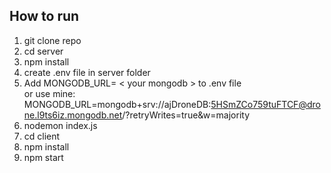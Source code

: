 ## How to run 
1. git clone repo
2. cd server
3. npm install
4. create .env file in server folder
5. Add MONGODB_URL= < your mongodb > to .env file <br> 
  or use mine: MONGODB_URL=mongodb+srv://ajDroneDB:5HSmZCo759tuFTCF@drone.l9ts6iz.mongodb.net/?retryWrites=true&w=majority
6. nodemon index.js
7. cd client
8. npm install
9. npm start

